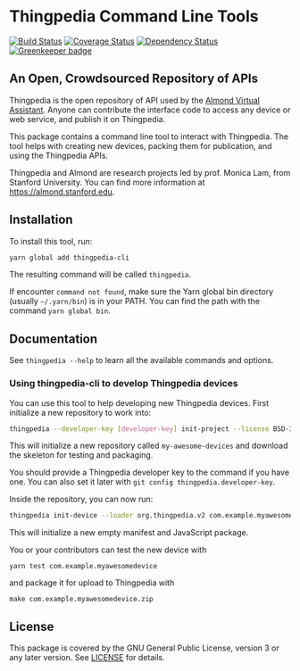 # Thingpedia Command Line Tools

[![Build Status](https://travis-ci.com/stanford-oval/thingpedia-cli.svg?branch=master)](https://travis-ci.com/stanford-oval/thingpedia-cli) [![Coverage Status](https://coveralls.io/repos/github/stanford-oval/thingpedia-cli/badge.svg?branch=master)](https://coveralls.io/github/stanford-oval/thingpedia-cli?branch=master) [![Dependency Status](https://david-dm.org/stanford-oval/thingpedia-cli/status.svg)](https://david-dm.org/stanford-oval/thingpedia-cli) [![Greenkeeper badge](https://badges.greenkeeper.io/stanford-oval/thingpedia-cli.svg)](https://greenkeeper.io/)

## An Open, Crowdsourced Repository of APIs

Thingpedia is the open repository of API used by the [Almond Virtual Assistant](https://almond.stanford.edu).
Anyone can contribute the interface code to access any device or web service, and publish it on Thingpedia.

This package contains a command line tool to interact with Thingpedia.
The tool helps with creating new devices, packing them for publication,
and using the Thingpedia APIs.

Thingpedia and Almond are research projects led by prof. Monica Lam,
from Stanford University.  You can find more information at
<https://almond.stanford.edu>.

## Installation

To install this tool, run:
```bash
yarn global add thingpedia-cli
```

The resulting command will be called `thingpedia`.

If encounter `command not found`, make sure the Yarn global bin directory
(usually `~/.yarn/bin`) is in your PATH. You can find the path with the command
`yarn global bin`.

## Documentation

See `thingpedia --help` to learn all the available commands and options.

### Using thingpedia-cli to develop Thingpedia devices

You can use this tool to help developing new Thingpedia devices.
First initialize a new repository to work into:

```bash
thingpedia --developer-key [developer-key] init-project --license BSD-3-Clause my-awesome-devices
```

This will initialize a new repository called `my-awesome-devices`
and download the skeleton for testing and packaging.

You should provide a Thingpedia developer key to the command if you have one.
You can also set it later with `git config thingpedia.developer-key`.

Inside the repository, you can now run:

```bash
thingpedia init-device --loader org.thingpedia.v2 com.example.myawesomedevice
```

This will initialize a new empty manifest and JavaScript package.

You or your contributors can test the new device with
```
yarn test com.example.myawesomedevice
```
and package it for upload to Thingpedia with
```
make com.example.myawesomedevice.zip
```

## License

This package is covered by the GNU General Public License, version 3
or any later version. See [LICENSE](LICENSE) for details.
